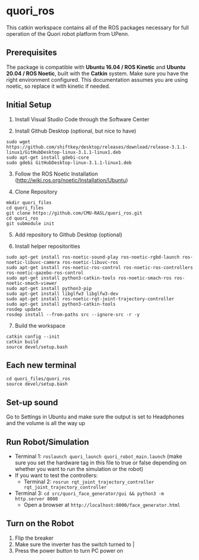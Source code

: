 # quori_ros

This catkin workspace contains all of the ROS packages necessary for full operation of the Quori robot platform from UPenn.

## Prerequisites

The package is compatible with **Ubuntu 16.04 / ROS Kinetic** and **Ubuntu 20.04 / ROS Noetic**, built with the **Catkin** system. Make sure you have the right environment configured. This documentation assumes you are using noetic, so replace it with kinetic if needed.

## Initial Setup

1. Install Visual Studio Code through the Software Center

2. Install Github Desktop (optional, but nice to have)
```
sudo wget https://github.com/shiftkey/desktop/releases/download/release-3.1.1-linux1/GitHubDesktop-linux-3.1.1-linux1.deb
sudo apt-get install gdebi-core 
sudo gdebi GitHubDesktop-linux-3.1.1-linux1.deb
```

3. Follow the ROS Noetic Installation (http://wiki.ros.org/noetic/Installation/Ubuntu)

4. Clone Repository
```
mkdir quori_files
cd quori_files
git clone https://github.com/CMU-RASL/quori_ros.git
cd quori_ros
git submodule init
```

5. Add repository to Github Desktop (optional)

6. Install helper repositorities
```
sudo apt-get install ros-noetic-sound-play ros-noetic-rgbd-launch ros-noetic-libuvc-camera ros-noetic-libuvc-ros
sudo apt-get install ros-noetic-ros-control ros-noetic-ros-controllers ros-noetic-gazebo-ros-control
sudo apt-get install python3-catkin-tools ros-noetic-smach-ros ros-noetic-smach-viewer
sudo apt-get install python3-pip
sudo apt-get install libglfw3 libglfw3-dev
sudo apt-get install ros-noetic-rqt-joint-trajectory-controller
sudo apt-get install python3-catkin-tools
rosdep update
rosdep install --from-paths src --ignore-src -r -y
```

7. Build the workspace
```
catkin config --init
catkin build
source devel/setup.bash
```

## Each new terminal
```
cd quori_files/quori_ros
source devel/setup.bash
```

## Set-up sound
Go to Settings in Ubuntu and make sure the output is set to Headphones and the volume is all the way up

## Run Robot/Simulation

- Terminal 1: `roslaunch quori_launch quori_robot_main.launch` (make sure you set the hardware tag in this file to true or false depending on whether you want to run the simulation or the robot)
- If you want to test the controllers:
    - Terminal 2: `rosrun rqt_joint_trajectory_controller rqt_joint_trajectory_controller`
- Terminal 3: `cd src/quori_face_generator/gui && python3 -m http.server 8000` 
    - Open a browser at `http://localhost:8000/face_generator.html`

## Turn on the Robot

1. Flip the breaker
2. Make sure the inverter has the switch turned to |
3. Press the power button to turn PC power on




